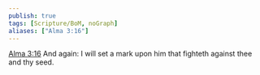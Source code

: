 ```yaml
---
publish: true
tags: [Scripture/BoM, noGraph]
aliases: ["Alma 3:16"]
---
```

[Alma 3:16](https://churchofjesuschrist.org/study/scriptures/bofm/alma/3?lang=eng&id=p16#p16) And again: I will set a mark upon him that fighteth against thee and thy seed.
